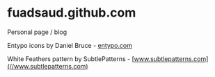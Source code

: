 fuadsaud.github.com
===================

Personal page / blog

Entypo icons by Daniel Bruce - [entypo.com](//entypo.com)

White Feathers pattern by SubtlePatterns - [www.subtlepatterns.com](//www.subtlepatterns.com)
